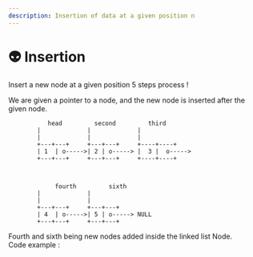 ```yaml
---
description: Insertion of data at a given position n
---
```


# 👽 Insertion

Insert a new node at a given position 5 steps process !

We are given a pointer to a node, and the new node is inserted after the given node.

```
 	       head         second         third
		|             |             |
		|             |             | 
	    +---+---+     +---+---+     +----+----+
	    | 1  | o----->| 2 | o-----> |  3 |  o-----> 
	    +---+---+     +---+---+     +----+----+ 


	
       	     fourth         sixth          
		|             |
		|             |
	    +---+---+     +---+---+     
	    | 4  | o----->| 5 | o-----> NULL
	    +---+---+     +---+---+      
```

Fourth and sixth being new nodes added inside the linked list Node.\
Code example :&#x20;
